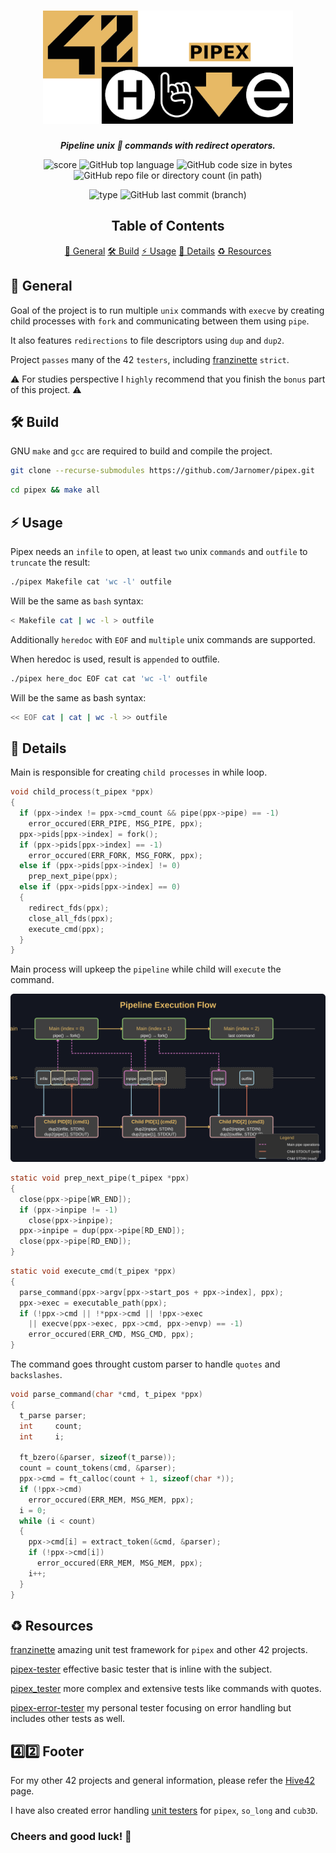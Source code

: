 <h1 align="center">
  <img src="assets/pipex.png" alt="pipex" width="400">
</h1>

<p align="center">
  <b><i>Pipeline unix 🐧 commands with redirect operators.</i></b><br>
</p>

<p align="center">
  <img src="https://img.shields.io/badge/Score-125%2F100-lightgreen?style=for-the-badge" alt="score">
  <img src="https://img.shields.io/github/languages/top/Jarnomer/pipex?style=for-the-badge&logo=c&label=%20&labelColor=gray&color=lightblue" alt="GitHub top language">
	<img src="https://img.shields.io/github/languages/code-size/Jarnomer/pipex?style=for-the-badge&color=lightyellow" alt="GitHub code size in bytes">
  <img src="https://img.shields.io/github/directory-file-count/Jarnomer/pipex/sources?style=for-the-badge&label=sources&color=pink" alt="GitHub repo file or directory count (in path)">
</p>

<p align="center">
  <img src="https://img.shields.io/badge/Type-Solo-violet?style=for-the-badge" alt="type">
  <img src="https://img.shields.io/github/last-commit/Jarnomer/pipex/main?style=for-the-badge&color=red" alt="GitHub last commit (branch)">
</p>

<div align="center">

## Table of Contents
[📝 General](#-general)
[🛠️ Build](#️-build)
[⚡ Usage](#-usage)
[🚀 Details](#-details)
[♻️ Resources](#️-resources)

</div>

## 📝 General

Goal of the project is to run multiple `unix` commands with `execve` by creating child processes with `fork` and communicating between them using `pipe`.

It also features `redirections` to file descriptors using `dup` and `dup2`.

Project `passes` many of the 42 `testers`, including [franzinette](https://github.com/xicodomingues/francinette) `strict`.

⚠️ For studies perspective I `highly` recommend that you finish the `bonus` part of this project. ⚠️

## 🛠️ Build

GNU `make` and `gcc` are required to build and compile the project.

```bash
git clone --recurse-submodules https://github.com/Jarnomer/pipex.git
```

```bash
cd pipex && make all
```

## ⚡ Usage

Pipex needs an `infile` to open, at least `two` unix `commands` and `outfile` to `truncate` the result:

```bash
./pipex Makefile cat 'wc -l' outfile
```

Will be the same as `bash` syntax:

```bash
< Makefile cat | wc -l > outfile
```

Additionally `heredoc` with `EOF` and `multiple` unix commands are supported.

When heredoc is used, result is `appended` to outfile.

```bash
./pipex here_doc EOF cat cat 'wc -l' outfile
```

Will be the same as bash syntax:

```bash
<< EOF cat | cat | wc -l >> outfile
```

## 🚀 Details

Main is responsible for creating `child processes` in while loop.

```c
void child_process(t_pipex *ppx)
{
  if (ppx->index != ppx->cmd_count && pipe(ppx->pipe) == -1)
    error_occured(ERR_PIPE, MSG_PIPE, ppx);
  ppx->pids[ppx->index] = fork();
  if (ppx->pids[ppx->index] == -1)
    error_occured(ERR_FORK, MSG_FORK, ppx);
  else if (ppx->pids[ppx->index] != 0)
    prep_next_pipe(ppx);
  else if (ppx->pids[ppx->index] == 0)
  {
    redirect_fds(ppx);
    close_all_fds(ppx);
    execute_cmd(ppx);
  }
}
```

Main process will upkeep the `pipeline` while child will `execute` the command.

![Alt text](assets/flow.svg)

```c
static void prep_next_pipe(t_pipex *ppx)
{
  close(ppx->pipe[WR_END]);
  if (ppx->inpipe != -1)
    close(ppx->inpipe);
  ppx->inpipe = dup(ppx->pipe[RD_END]);
  close(ppx->pipe[RD_END]);
}
```

```c
static void execute_cmd(t_pipex *ppx)
{
  parse_command(ppx->argv[ppx->start_pos + ppx->index], ppx);
  ppx->exec = executable_path(ppx);
  if (!ppx->cmd || !*ppx->cmd || !ppx->exec
    || execve(ppx->exec, ppx->cmd, ppx->envp) == -1)
    error_occured(ERR_CMD, MSG_CMD, ppx);
}
```

The command goes throught custom parser to handle `quotes` and `backslashes`.

```c
void parse_command(char *cmd, t_pipex *ppx)
{
  t_parse parser;
  int     count;
  int     i;

  ft_bzero(&parser, sizeof(t_parse));
  count = count_tokens(cmd, &parser);
  ppx->cmd = ft_calloc(count + 1, sizeof(char *));
  if (!ppx->cmd)
    error_occured(ERR_MEM, MSG_MEM, ppx);
  i = 0;
  while (i < count)
  {
    ppx->cmd[i] = extract_token(&cmd, &parser);
    if (!ppx->cmd[i])
      error_occured(ERR_MEM, MSG_MEM, ppx);
    i++;
  }
}
```

## ♻️ Resources

[franzinette](https://github.com/xicodomingues/francinette) amazing unit test framework for `pipex` and other 42 projects.

[pipex-tester](https://github.com/vfurmane/pipex-tester) effective basic tester that is inline with the subject.

[pipex_tester](https://github.com/bastienkody/pipex_tester) more complex and extensive tests like commands with quotes.

[pipex-error-tester](https://github.com/Jarnomer/pipex-error-tester) my personal tester focusing on error handling but includes other tests as well.

## 4️⃣2️⃣ Footer

For my other 42 projects and general information, please refer the [Hive42](https://github.com/Jarnomer/Hive42) page.

I have also created error handling [unit testers](https://github.com/Jarnomer/42Testers) for `pipex`, `so_long` and `cub3D`.

### Cheers and good luck! 🥳